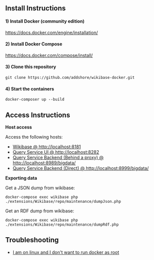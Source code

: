 ## Install Instructions

#### 1) Install Docker (community edition)

https://docs.docker.com/engine/installation/

#### 2) Install Docker Compose

https://docs.docker.com/compose/install/

#### 3) Clone this repository

```
git clone https://github.com/addshore/wikibase-docker.git
```

#### 4) Start the containers

```
docker-composer up --build
```

## Access Instructions

**Host access**

Access the following hosts:
 - [Wikibase @ http://localhost:8181](http://localhost:8181)
 - [Query Service UI @ http://localhost:8282](http://localhost:8282)
 - [Query Service Backend (Behind a proxy) @ http://localhost:8989/bigdata/](http://localhost:8989/bigdata/)
 - [Query Service Backend (Direct) @ http://localhost:8999/bigdata/](http://localhost:8999/bigdata/)

**Exporting data**

Get a JSON dump from wikibase:

```docker-compose exec wikibase php ./extensions/Wikibase/repo/maintenance/dumpJson.php```

Get an RDF dump from wikibase:

```docker-compose exec wikibase php ./extensions/Wikibase/repo/maintenance/dumpRdf.php```

## Troubleshooting

* [I am on linux and I don't want to run docker as root](https://askubuntu.com/questions/477551/how-can-i-use-docker-without-sudo#477554)